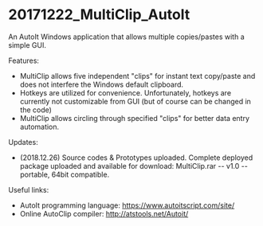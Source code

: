 # 20171222_MultiClip_AutoIt
An AutoIt Windows application that allows multiple copies/pastes with a simple GUI.

Features:
- MultiClip allows five independent "clips" for instant text copy/paste and does not interfere the Windows default clipboard.
- Hotkeys are utilized for convenience. Unfortunately, hotkeys are currently not customizable from GUI (but of course can be changed in the code)
- MultiClip allows circling through specified "clips" for better data entry automation.

Updates:
- (2018.12.26) Source codes & Prototypes uploaded. Complete deployed package uploaded and available for download: 
MultiClip.rar -- v1.0 -- portable, 64bit compatible.


Useful links:
- AutoIt programming language: https://www.autoitscript.com/site/
- Online AutoClip compiler: http://atstools.net/Autoit/
